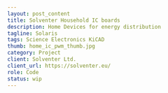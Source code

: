 ```yaml
---
layout: post_content
title: Solventer Household IC boards
description: Home Devices for energy distribution
tagline: Solaris
tags: Science Electronics KiCAD
thumb: home_ic_pwm_thumb.jpg
category: Project
client: Solventer Ltd.
client_url: https://solventer.eu/
role: Code
status: wip
---
```

<div class="12u">
    <span class="image fit">
        <p><img src="{{ site.url_dir }}img/home_ic_pwm_thumb.jpg" alt=""></p>
    </span>
</div>